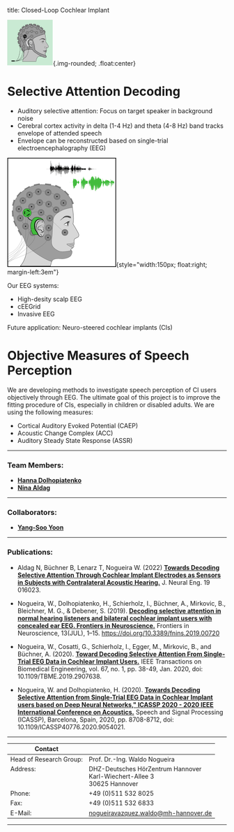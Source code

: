 title: Closed-Loop Cochlear Implant

![Abstract logo of a head ans EEG](eeg.png){.img-rounded; .float:center}

# Selective Attention Decoding

* Auditory selective attention: Focus on target speaker in background noise
* Cerebral cortex activity in delta (1-4 Hz) and theta (4-8 Hz) band tracks envelope of attended speech
* Envelope can be reconstructed based on single-trial electroencephalography (EEG)

![selective attention](dsaci_logo_m.png){style="width:150px; float:right; margin-left:3em"}

Our EEG systems: 

* High-desity scalp EEG
* cEEGrid
* Invasive EEG

Future application: Neuro-steered cochlear implants (CIs)


# Objective Measures of Speech Perception

We are developing methods to investigate speech perception of CI users objectively through EEG. The ultimate goal of this project is to improve the fitting procedure of CIs, especially in children or disabled adults. We are using the following measures:

* Cortical Auditory Evoked Potential (CAEP)
* Acoustic Change Complex (ACC)
* Auditory Steady State Response (ASSR)

---

### Team Members:

* **[Hanna Dolhopiatenko](https://vianna.uber.space/01_workgroups/nogueira/staff/hanna.html)**
* **[Nina Aldag](https://vianna.uber.space/01_workgroups/nogueira/staff/nina.html)**

---

### Collaborators:

* **[Yang-Soo Yoon](https://vianna.de/01_workgroups/nogueira/staff/yoon.html)**

---
### Publications:

* Aldag N, Büchner B,  Lenarz T, Nogueira W. (2022) **[Towards Decoding Selective Attention Through Cochlear Implant Electrodes as Sensors in Subjects with Contralateral Acoustic Hearing.](https://iopscience.iop.org/article/10.1088/1741-2552/ac4de6)** J. Neural Eng. 19 016023.

* Nogueira, W., Dolhopiatenko, H., Schierholz, I., Büchner, A., Mirkovic, B., Bleichner, M. G., & Debener, S. (2019).  **[Decoding selective attention in normal hearing listeners and bilateral cochlear implant users with concealed ear EEG. Frontiers in Neuroscience.](https://www.frontiersin.org/articles/10.3389/fnins.2019.00720/full)** Frontiers in Neuroscience, 13(JUL), 1–15. https://doi.org/10.3389/fnins.2019.00720

* Nogueira, W., Cosatti, G., Schierholz, I., Egger, M., Mirkovic, B., and Büchner, A. (2020).  **[Toward Decoding Selective Attention From Single-Trial EEG Data in Cochlear Implant Users.](https://ieeexplore.ieee.org/document/8674613)** IEEE Transactions on Biomedical Engineering, vol. 67, no. 1, pp. 38-49, Jan. 2020, doi: 10.1109/TBME.2019.2907638.

* Nogueira, W. and Dolhopiatenko, H. (2020). **[Towards Decoding Selective Attention from Single-Trial EEG Data in Cochlear Implant users based on Deep Neural Networks," ICASSP 2020 - 2020 IEEE International Conference on Acoustics.](https://ieeexplore.ieee.org/document/9054021)** Speech and Signal Processing (ICASSP), Barcelona, Spain, 2020, pp. 8708-8712, doi: 10.1109/ICASSP40776.2020.9054021.

---

| Contact                 |                            |
| ------------------------|--------------------------- |
| Head of Research Group:<br>| Prof. Dr.-Ing. Waldo Nogueira|
| Address: <br><br><br>   | DHZ-Deutsches HörZentrum Hannover<br> Karl-Wiechert-Allee 3 <br> 30625 Hannover |
| Phone:                  | +49 (0)511 532 8025 |
| Fax:                    | +49 (0)511 532 6833 |
| E-Mail:                 |<nogueiravazquez.waldo@mh-hannover.de>|

---
